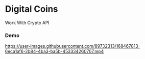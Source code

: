 # Digital Coins
  Work With Crypto API

### Demo

https://user-images.githubusercontent.com/89732313/168467813-6eca1af6-2b84-4ba3-ba5b-453334260707.mp4

